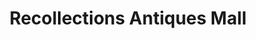 ---
title: "Recollections Antiques Mall"
url: /guthrie/recollections-antiques-mall/
shop: Antiquitäten
---